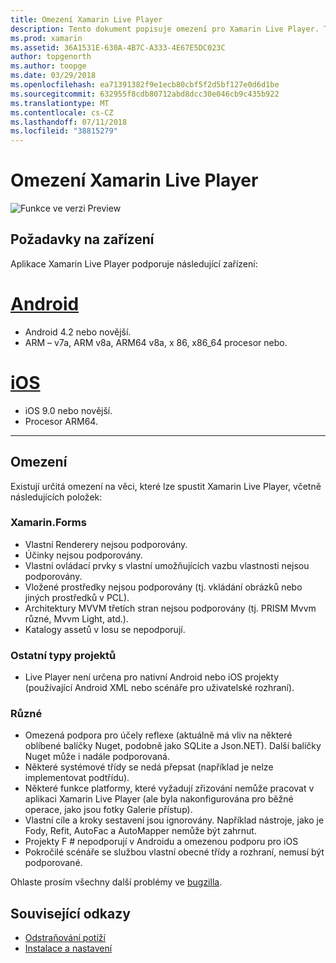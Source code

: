 ```yaml
---
title: Omezení Xamarin Live Player
description: Tento dokument popisuje omezení pro Xamarin Live Player. Tento článek popisuje požadavky na zařízení, s typy projektů a dalších témat, která různé funkce.
ms.prod: xamarin
ms.assetid: 36A1531E-630A-4B7C-A333-4E67E5DC023C
author: topgenorth
ms.author: toopge
ms.date: 03/29/2018
ms.openlocfilehash: ea71391382f9e1ecb80cbf5f2d5bf127e0d6d1be
ms.sourcegitcommit: 632955f8cdb80712abd8dcc30e046cb9c435b922
ms.translationtype: MT
ms.contentlocale: cs-CZ
ms.lasthandoff: 07/11/2018
ms.locfileid: "38815279"
---
```

# <a name="limitations-of-xamarin-live-player"></a>Omezení Xamarin Live Player

![Funkce ve verzi Preview](~/media/shared/preview.png)

## <a name="device-requirements"></a>Požadavky na zařízení
Aplikace Xamarin Live Player podporuje následující zařízení:

# <a name="androidtabandroid"></a>[Android](#tab/android)

- Android 4.2 nebo novější.
- ARM – v7a, ARM v8a, ARM64 v8a, x 86, x86_64 procesor nebo.

# <a name="iostabios"></a>[iOS](#tab/ios)

- iOS 9.0 nebo novější.
- Procesor ARM64.

-----

## <a name="limitations"></a>Omezení

Existují určitá omezení na věci, které lze spustit Xamarin Live Player, včetně následujících položek:

### <a name="xamarinforms"></a>Xamarin.Forms

- Vlastní Renderery nejsou podporovány.
- Účinky nejsou podporovány.
- Vlastní ovládací prvky s vlastní umožňujících vazbu vlastnosti nejsou podporovány.
- Vložené prostředky nejsou podporovány (tj. vkládání obrázků nebo jiných prostředků v PCL).
- Architektury MVVM třetích stran nejsou podporovány (tj. PRISM Mvvm různé, Mvvm Light, atd.).
- Katalogy assetů v Iosu se nepodporují.

### <a name="other-project-types"></a>Ostatní typy projektů

- Live Player není určena pro nativní Android nebo iOS projekty (používající Android XML nebo scénáře pro uživatelské rozhraní).

### <a name="misc"></a>Různé

- Omezená podpora pro účely reflexe (aktuálně má vliv na některé oblíbené balíčky Nuget, podobně jako SQLite a Json.NET). Další balíčky Nuget může i nadále podporovaná.
- Některé systémové třídy se nedá přepsat (například je nelze implementovat podtřídu).
- Některé funkce platformy, které vyžadují zřizování nemůže pracovat v aplikaci Xamarin Live Player (ale byla nakonfigurována pro běžné operace, jako jsou fotky Galerie přístup).
- Vlastní cíle a kroky sestavení jsou ignorovány. Například nástroje, jako je Fody, Refit, AutoFac a AutoMapper nemůže být zahrnut.
- Projekty F # nepodporují v Androidu a omezenou podporu pro iOS
- Pokročilé scénáře se službou vlastní obecné třídy a rozhraní, nemusí být podporované.

Ohlaste prosím všechny další problémy ve [bugzilla](https://aka.ms/live-player-report-issue).

## <a name="related-links"></a>Související odkazy

- [Odstraňování potíží](~/tools/live-player/troubleshooting.md)
- [Instalace a nastavení](~/tools/live-player/install.md)
